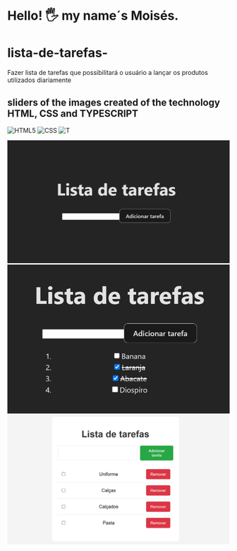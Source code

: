 # Hello! 🖐️ my name´s Moisés.

# lista-de-tarefas-
Fazer lista de tarefas que possibilitará o usuário a lançar os produtos utilizados diariamente

## sliders of the images created of the technology HTML, CSS and TYPESCRIPT

![HTML5](https://img.shields.io/badge/html5-%23E34F26.svg?style=for-the-badge&logo=html5&logoColor=white)
![CSS](https://img.shields.io/badge/CSS-239120?&style=for-the-badge&logo=css3&logoColor=white)
![T](https://img.shields.io/badge/TypeScript-3178C6?style=flat&logo=typescript&logoColor=white)

<div>
<img src="./oneList.png">
<img src="./secondList.png">
<img src="./thirdList.png">
</div>


